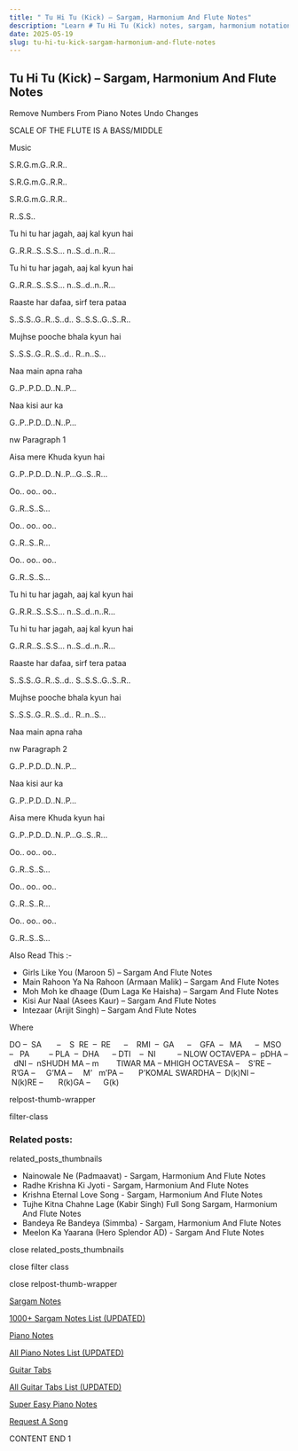 ```yaml
---
title: " Tu Hi Tu (Kick) – Sargam, Harmonium And Flute Notes"
description: "Learn # Tu Hi Tu (Kick) notes, sargam, harmonium notations and flute notes. Easy step-by-step tutorial for beginners."
date: 2025-05-19
slug: tu-hi-tu-kick-sargam-harmonium-and-flute-notes
---
```


## Tu Hi Tu (Kick) – Sargam, Harmonium And Flute Notes

Remove Numbers From Piano Notes
Undo Changes

SCALE OF THE FLUTE IS A BASS/MIDDLE

Music

S.R.G.m.G..R.R..

S.R.G.m.G..R.R..

S.R.G.m.G..R.R..

R..S.S..

Tu hi tu har jagah, aaj kal kyun hai

G..R.R..S..S.S… n..S..d..n..R…

Tu hi tu har jagah, aaj kal kyun hai

G..R.R..S..S.S… n..S..d..n..R…

Raaste har dafaa, sirf tera pataa

S..S.S..G..R..S..d.. S..S.S..G..S..R..

Mujhse pooche bhala kyun hai

S..S.S..G..R..S..d.. R..n..S…

Naa main apna raha

G..P..P.D..D..N..P…

Naa kisi aur ka

G..P..P.D..D..N..P…

nw Paragraph 1

Aisa mere Khuda kyun hai

G..P..P.D..D..N..P…G..S..R…

Oo.. oo.. oo..

G..R..S..S…

Oo.. oo.. oo..

G..R..S..R…

Oo.. oo.. oo..

G..R..S..S…

Tu hi tu har jagah, aaj kal kyun hai

G..R.R..S..S.S… n..S..d..n..R…

Tu hi tu har jagah, aaj kal kyun hai

G..R.R..S..S.S… n..S..d..n..R…

Raaste har dafaa, sirf tera pataa

S..S.S..G..R..S..d.. S..S.S..G..S..R..

Mujhse pooche bhala kyun hai

S..S.S..G..R..S..d.. R..n..S…

Naa main apna raha

nw Paragraph 2

G..P..P.D..D..N..P…

Naa kisi aur ka

G..P..P.D..D..N..P…

Aisa mere Khuda kyun hai

G..P..P.D..D..N..P…G..S..R…

Oo.. oo.. oo..

G..R..S..S…

Oo.. oo.. oo..

G..R..S..R…

Oo.. oo.. oo..

G..R..S..S…

Also Read This :-

- Girls Like You (Maroon 5) – Sargam And Flute Notes
- Main Rahoon Ya Na Rahoon (Armaan Malik) – Sargam And Flute Notes
- Moh Moh ke dhaage (Dum Laga Ke Haisha) – Sargam And Flute Notes
- Kisi Aur Naal (Asees Kaur) – Sargam And Flute Notes
- Intezaar (Arijit Singh) – Sargam And Flute Notes

Where

DO –  SA       –    S  RE  –  RE      –    RMI  –  GA      –    GFA  –   MA      –  MSO  –   PA         – PLA  –  DHA      – DTI    –  NI          – NLOW OCTAVEPA –  pDHA –  dNI –  nSHUDH MA – m        TIWAR MA – MHIGH OCTAVESA –    S’RE –     R’GA –     G’MA –     M’   m’PA –       P’KOMAL SWARDHA –  D(k)NI –       N(k)RE –       R(k)GA –      G(k)

relpost-thumb-wrapper

filter-class

### Related posts:

related_posts_thumbnails

- Nainowale Ne (Padmaavat) - Sargam, Harmonium And Flute Notes
- Radhe Krishna Ki Jyoti - Sargam, Harmonium And Flute Notes
- Krishna Eternal Love Song - Sargam, Harmonium And Flute Notes
- Tujhe Kitna Chahne Lage (Kabir Singh) Full Song Sargam, Harmonium And Flute Notes
- Bandeya Re Bandeya (Simmba) - Sargam, Harmonium And Flute Notes
- Meelon Ka Yaarana (Hero Splendor AD) - Sargam And Flute Notes

close related_posts_thumbnails

close filter class

close relpost-thumb-wrapper

[Sargam Notes](/sargam-notes.html)

[1000+ Sargam Notes List (UPDATED)](/all-songs-list-sargam-notes.html)

[Piano Notes](/piano-notes.html)

[All Piano Notes List (UPDATED)](/all-songs-list-piano-notes.html)

[Guitar Tabs](/guitar-tabs.html)

[All Guitar Tabs List (UPDATED)](/all-songs-list-guitar-tabs.html)

[Super Easy Piano Notes](https://studywall.in/)

[Request A Song](/request-a-song.html)

CONTENT END 1
